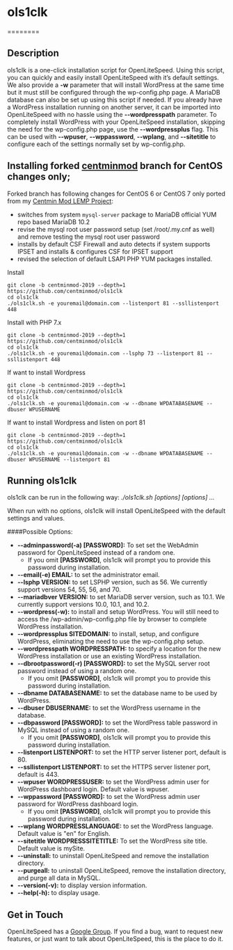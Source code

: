 # ols1clk
========

Description
--------

ols1clk is a one-click installation script for OpenLiteSpeed. Using this script,
you can quickly and easily install OpenLiteSpeed with it’s default settings. We
also provide a **-w** parameter that will install WordPress at the same time but
it must still be configured through the wp-config.php page. A MariaDB database
can also be set up using this script if needed. If you already have a WordPress
installation running on another server, it can be imported into OpenLiteSpeed
with no hassle using the **--wordpresspath** parameter. To completely install
WordPress with your OpenLiteSpeed installation, skipping the need for the
wp-config.php page, use the **--wordpressplus** flag. This can be used with
**--wpuser**, **--wppassword**, **--wplang**, and **--sitetitle** to configure
each of the settings normally set by wp-config.php.

Installing forked [centminmod](https://github.com/centminmod/ols1clk/tree/centminmod) branch for CentOS changes only; 
--------

Forked branch has following changes for CentOS 6 or CentOS 7 only ported from my [Centmin Mod LEMP Project](https://centminmod.com):

* switches from system `mysql-server` package to MariaDB official YUM repo based MariaDB 10.2
* revise the mysql root user password setup (set /root/.my.cnf as well) and remove testing the mysql root user password
* installs by default CSF Firewall and auto detects if system supports IPSET and installs & configures CSF for IPSET support
* revised the selection of default LSAPI PHP YUM packages installed.

Install

    git clone -b centminmod-2019 --depth=1 https://github.com/centminmod/ols1clk
    cd ols1clk
    ./ols1clk.sh -e youremail@domain.com --listenport 81 --ssllistenport 448

Install with PHP 7.x

    git clone -b centminmod-2019 --depth=1 https://github.com/centminmod/ols1clk
    cd ols1clk
    ./ols1clk.sh -e youremail@domain.com --lsphp 73 --listenport 81 --ssllistenport 448

If want to install Wordpress

    git clone -b centminmod-2019 --depth=1 https://github.com/centminmod/ols1clk
    cd ols1clk
    ./ols1clk.sh -e youremail@domain.com -w --dbname WPDATABASENAME --dbuser WPUSERNAME

If want to install Wordpress and listen on port 81

    git clone -b centminmod-2019 --depth=1 https://github.com/centminmod/ols1clk
    cd ols1clk
    ./ols1clk.sh -e youremail@domain.com -w --dbname WPDATABASENAME --dbuser WPUSERNAME --listenport 81

Running ols1clk
--------

ols1clk can be run in the following way:
*./ols1clk.sh [options] [options] …*

When run with no options, ols1clk will install OpenLiteSpeed with the default
settings and values.

####Possible Options:
* **--adminpassword(-a) [PASSWORD]:** To set set the WebAdmin password for OpenLiteSpeed instead of a random one.
  * If you omit **[PASSWORD]**, ols1clk will prompt you to provide this password during installation.
* **--email(-e) EMAIL:** to set the administrator email.
* **--lsphp VERSION:** to set LSPHP version, such as 56. We currently support versions 54, 55, 56, and 70.
* **--mariadbver VERSION:** to set MariaDB server version, such as 10.1. We currently support versions 10.0, 10.1, and 10.2.
* **--wordpress(-w):** to install and setup WordPress. You will still need to access the /wp-admin/wp-config.php file by browser to complete WordPress installation.
* **--wordpressplus SITEDOMAIN:** to install, setup, and configure WordPress, eliminating the need to use the wp-config.php setup. 
* **--wordpresspath WORDPRESSPATH:** to specify a location for the new WordPress installation or use an existing WordPress installation.
* **--dbrootpassword(-r) [PASSWORD]:** to set the MySQL server root password instead of using a random one.
  * If you omit **[PASSWORD]**, ols1clk will prompt you to provide this password during installation.
* **--dbname DATABASENAME:** to set the database name to be used by WordPress.
* **--dbuser DBUSERNAME:** to set the WordPress username in the database.
* **--dbpassword [PASSWORD]:** to set the WordPress table password in MySQL instead of using a random one.
  * If you omit **[PASSWORD]**, ols1clk will prompt you to provide this password during installation.
* **--listenport LISTENPORT:** to set the HTTP server listener port, default is 80.
* **--ssllistenport LISTENPORT:** to set the HTTPS server listener port, default is 443.
* **--wpuser WORDPRESSUSER:** to set the WordPress admin user for WordPress dashboard login. Default value is wpuser.
* **--wppassword [PASSWORD]:** to set the WordPress admin user password for WordPress dashboard login.
  * If you omit **[PASSWORD]**, ols1clk will prompt you to provide this password during installation.
* **--wplang WORDPRESSLANGUAGE:** to set the WordPress language. Default value is "en" for English.
* **--sitetitle WORDPRESSSITETITLE:** To set the WordPress site title. Default value is mySite.
* **--uninstall:** to uninstall OpenLiteSpeed and remove the installation directory.
* **--purgeall:** to uninstall OpenLiteSpeed, remove the installation directory, and purge all data in MySQL.
* **--version(-v):** to display version information.
* **--help(-h):** to display usage.

Get in Touch
--------

OpenLiteSpeed has a [Google Group](https://groups.google.com/forum/#!forum/openlitespeed-development). If you find a bug, want to request new features, or just want to talk about OpenLiteSpeed, this is the place to do it.

